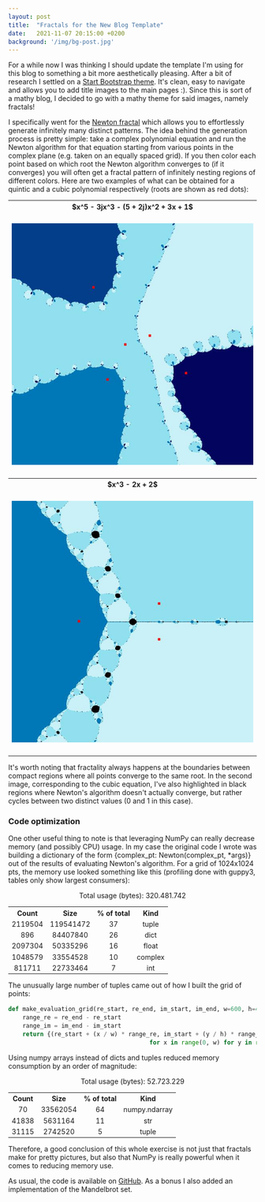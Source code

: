 ```yaml
---
layout: post
title:  "Fractals for the New Blog Template"
date:   2021-11-07 20:15:00 +0200
background: '/img/bg-post.jpg'
---
```


For a while now I was thinking I should update the template I'm using for this blog to something a bit more aesthetically pleasing. After a bit of research I settled on a [Start Bootstrap theme](https://github.com/StartBootstrap/startbootstrap-clean-blog-jekyll). It's clean, easy to navigate and allows you to add title images to the main pages :). Since this is sort of a mathy blog, I decided to go with a mathy theme for said images, namely fractals!

I specifically went for the [Newton fractal](https://en.wikipedia.org/wiki/Newton_fractal) which allows you to effortlessly generate infinitely many distinct patterns. The idea behind the generation process is pretty simple: take a complex polynomial equation and run the Newton algorithm for that equation starting from various points in the complex plane (e.g. taken on an equally spaced grid). If you then color each point based on which root the Newton algorithm converges to (if it converges) you will often get a fractal pattern of infinitely nesting regions of different colors. Here are two examples of what can be obtained for a quintic and a cubic polynomial respectively (roots are shown as red dots):

<center>
	<table>
		<th><center>$x^5 - 3jx^3 - (5 + 2j)x^2 + 3x + 1$</center></th>
		<tr>
			<td><center>
				<div style="text-align:center;margin:20px 0px">
				<img class="img-fluid" src="/assets/fractals/quintic_w_roots.jpg">
				</div>
			</center></td>
		</tr>
		<th><center>$x^3 - 2x + 2$</center></th>
		<tr>
			<td><center>
				<div style="text-align:center;margin:20px 0px">
				<img class="img-fluid" src="/assets/fractals/cubic_w_roots.jpg">
				</div>
			</center></td>
		</tr>
	</table>
</center>

It's worth noting that fractality always happens at the boundaries between compact regions where all points converge to the same root. In the second image, corresponding to the cubic equation, I've also highlighted in black regions where Newton's algorithm doesn't actually converge, but rather cycles between two distinct values (0 and 1 in this case).

### Code optimization

One other useful thing to note is that leveraging NumPy can really decrease memory (and possibly CPU) usage. In my case the original code I wrote was building a dictionary of the form {complex_pt: Newton(complex_pt, *args)} out of the results of evaluating Newton's algorithm. For a grid of 1024x1024 pts, the memory use looked something like this (profiling done with guppy3, tables only show largest consumers):

<center>
	<table>
		<tr>
			<center>Total usage (bytes): 320.481.742</center>
		</tr>
		<tr>
			<th><center>Count</center></th>
			<th><center>Size</center></th>
			<th><center> % of total</center></th>
			<th><center>Kind</center></th>
		</tr>
		<tr>
			<td><center>2119504</center></td>
			<td><center>119541472</center></td>
			<td><center>37</center></td>
			<td><center>tuple</center></td>
		</tr>
		<tr>
			<td><center>896</center></td>
			<td><center>84407840</center></td>
			<td><center>26</center></td>
			<td><center>dict</center></td>
		</tr>
		<tr>
			<td><center>2097304</center></td>
			<td><center>50335296</center></td>
			<td><center>16</center></td>
			<td><center>float</center></td>
		</tr>
		<tr>
			<td><center>1048579</center></td>
			<td><center>33554528</center></td>
			<td><center>10</center></td>
			<td><center>complex</center></td>
		</tr>
		<tr>
			<td><center>811711</center></td>
			<td><center>22733464</center></td>
			<td><center>7</center></td>
			<td><center>int</center></td>
		</tr>
	</table>
</center>

The unusually large number of tuples came out of how I built the grid of points:

```python
def make_evaluation_grid(re_start, re_end, im_start, im_end, w=600, h=400):
    range_re = re_end - re_start
    range_im = im_end - im_start
    return {(re_start + (x / w) * range_re, im_start + (y / h) * range_im): (x, y) 
    									for x in range(0, w) for y in range(0, h)}
```

Using numpy arrays instead of dicts and tuples reduced memory consumption by an order of magnitude:

<center>
	<table>
		<tr>
			<center>Total usage (bytes): 52.723.229</center>
		</tr>
		<tr>
			<th><center>Count</center></th>
			<th><center>Size</center></th>
			<th><center> % of total</center></th>
			<th><center>Kind</center></th>
		</tr>
		<tr>
			<td><center>70</center></td>
			<td><center>33562054</center></td>
			<td><center>64</center></td>
			<td><center>numpy.ndarray</center></td>
		</tr>
		<tr>
			<td><center>41838</center></td>
			<td><center>5631164</center></td>
			<td><center>11</center></td>
			<td><center>str</center></td>
		</tr>
		<tr>
			<td><center>31115</center></td>
			<td><center>2742520</center></td>
			<td><center>5</center></td>
			<td><center>tuple</center></td>
		</tr>
	</table>
</center>

Therefore, a good conclusion of this whole exercise is not just that fractals make for pretty pictures, but also that NumPy is really powerful when it comes to reducing memory use.

As usual, the code is available on [GitHub](https://github.com/traian-d/fractals). As a bonus I also added an implementation of the Mandelbrot set.